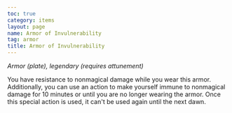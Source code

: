 ```yaml
---
toc: true
category: items
layout: page
name: Armor of Invulnerability
tag: armor
title: Armor of Invulnerability 
---
```

_Armor (plate), legendary (requires attunement)_ 

You have resistance to nonmagical damage while you wear this armor. Additionally, you can use an action to make yourself immune to nonmagical damage for 10 minutes or until you are no longer wearing the armor. Once this special action is used, it can't be used again until the next dawn. 